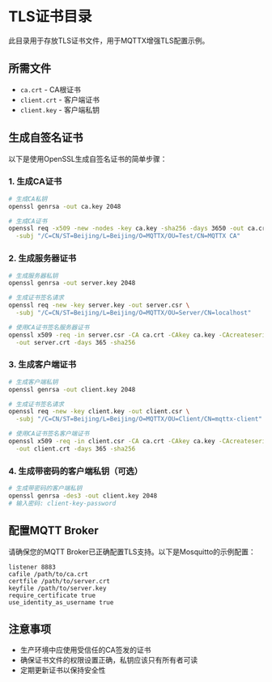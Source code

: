 # TLS证书目录

此目录用于存放TLS证书文件，用于MQTTX增强TLS配置示例。

## 所需文件

- `ca.crt` - CA根证书
- `client.crt` - 客户端证书
- `client.key` - 客户端私钥

## 生成自签名证书

以下是使用OpenSSL生成自签名证书的简单步骤：

### 1. 生成CA证书

```bash
# 生成CA私钥
openssl genrsa -out ca.key 2048

# 生成CA证书
openssl req -x509 -new -nodes -key ca.key -sha256 -days 3650 -out ca.crt \
  -subj "/C=CN/ST=Beijing/L=Beijing/O=MQTTX/OU=Test/CN=MQTTX CA"
```

### 2. 生成服务器证书

```bash
# 生成服务器私钥
openssl genrsa -out server.key 2048

# 生成证书签名请求
openssl req -new -key server.key -out server.csr \
  -subj "/C=CN/ST=Beijing/L=Beijing/O=MQTTX/OU=Server/CN=localhost"

# 使用CA证书签名服务器证书
openssl x509 -req -in server.csr -CA ca.crt -CAkey ca.key -CAcreateserial \
  -out server.crt -days 365 -sha256
```

### 3. 生成客户端证书

```bash
# 生成客户端私钥
openssl genrsa -out client.key 2048

# 生成证书签名请求
openssl req -new -key client.key -out client.csr \
  -subj "/C=CN/ST=Beijing/L=Beijing/O=MQTTX/OU=Client/CN=mqttx-client"

# 使用CA证书签名客户端证书
openssl x509 -req -in client.csr -CA ca.crt -CAkey ca.key -CAcreateserial \
  -out client.crt -days 365 -sha256
```

### 4. 生成带密码的客户端私钥（可选）

```bash
# 生成带密码的客户端私钥
openssl genrsa -des3 -out client.key 2048
# 输入密码: client-key-password
```

## 配置MQTT Broker

请确保您的MQTT Broker已正确配置TLS支持。以下是Mosquitto的示例配置：

```
listener 8883
cafile /path/to/ca.crt
certfile /path/to/server.crt
keyfile /path/to/server.key
require_certificate true
use_identity_as_username true
```

## 注意事项

- 生产环境中应使用受信任的CA签发的证书
- 确保证书文件的权限设置正确，私钥应该只有所有者可读
- 定期更新证书以保持安全性 
